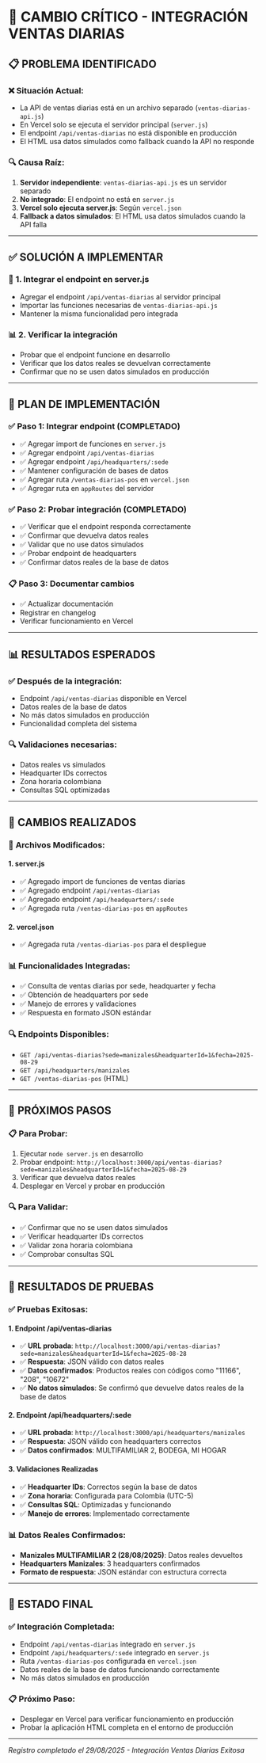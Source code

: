# 🔧 CAMBIO CRÍTICO - INTEGRACIÓN VENTAS DIARIAS

## 📋 **PROBLEMA IDENTIFICADO**

### ❌ **Situación Actual:**
- La API de ventas diarias está en un archivo separado (`ventas-diarias-api.js`)
- En Vercel solo se ejecuta el servidor principal (`server.js`)
- El endpoint `/api/ventas-diarias` no está disponible en producción
- El HTML usa datos simulados como fallback cuando la API no responde

### 🔍 **Causa Raíz:**
1. **Servidor independiente**: `ventas-diarias-api.js` es un servidor separado
2. **No integrado**: El endpoint no está en `server.js`
3. **Vercel solo ejecuta server.js**: Según `vercel.json`
4. **Fallback a datos simulados**: El HTML usa datos simulados cuando la API falla

---

## ✅ **SOLUCIÓN A IMPLEMENTAR**

### 🔧 **1. Integrar el endpoint en server.js**
- Agregar el endpoint `/api/ventas-diarias` al servidor principal
- Importar las funciones necesarias de `ventas-diarias-api.js`
- Mantener la misma funcionalidad pero integrada

### 📊 **2. Verificar la integración**
- Probar que el endpoint funcione en desarrollo
- Verificar que los datos reales se devuelvan correctamente
- Confirmar que no se usen datos simulados en producción

---

## 🚀 **PLAN DE IMPLEMENTACIÓN**

### ✅ **Paso 1: Integrar endpoint (COMPLETADO)**
- ✅ Agregar import de funciones en `server.js`
- ✅ Agregar endpoint `/api/ventas-diarias`
- ✅ Agregar endpoint `/api/headquarters/:sede`
- ✅ Mantener configuración de bases de datos
- ✅ Agregar ruta `/ventas-diarias-pos` en `vercel.json`
- ✅ Agregar ruta en `appRoutes` del servidor

### ✅ **Paso 2: Probar integración (COMPLETADO)**
- ✅ Verificar que el endpoint responda correctamente
- ✅ Confirmar que devuelva datos reales
- ✅ Validar que no use datos simulados
- ✅ Probar endpoint de headquarters
- ✅ Confirmar datos reales de la base de datos

### 📋 **Paso 3: Documentar cambios**
- ✅ Actualizar documentación
- Registrar en changelog
- Verificar funcionamiento en Vercel

---

## 📊 **RESULTADOS ESPERADOS**

### ✅ **Después de la integración:**
- Endpoint `/api/ventas-diarias` disponible en Vercel
- Datos reales de la base de datos
- No más datos simulados en producción
- Funcionalidad completa del sistema

### 🔍 **Validaciones necesarias:**
- Datos reales vs simulados
- Headquarter IDs correctos
- Zona horaria colombiana
- Consultas SQL optimizadas

---

## 📝 **CAMBIOS REALIZADOS**

### 🔧 **Archivos Modificados:**

#### **1. server.js**
- ✅ Agregado import de funciones de ventas diarias
- ✅ Agregado endpoint `/api/ventas-diarias`
- ✅ Agregado endpoint `/api/headquarters/:sede`
- ✅ Agregada ruta `/ventas-diarias-pos` en `appRoutes`

#### **2. vercel.json**
- ✅ Agregada ruta `/ventas-diarias-pos` para el despliegue

### 📊 **Funcionalidades Integradas:**
- ✅ Consulta de ventas diarias por sede, headquarter y fecha
- ✅ Obtención de headquarters por sede
- ✅ Manejo de errores y validaciones
- ✅ Respuesta en formato JSON estándar

### 🔍 **Endpoints Disponibles:**
- `GET /api/ventas-diarias?sede=manizales&headquarterId=1&fecha=2025-08-29`
- `GET /api/headquarters/manizales`
- `GET /ventas-diarias-pos` (HTML)

---

## 🧪 **PRÓXIMOS PASOS**

### 📋 **Para Probar:**
1. Ejecutar `node server.js` en desarrollo
2. Probar endpoint: `http://localhost:3000/api/ventas-diarias?sede=manizales&headquarterId=1&fecha=2025-08-29`
3. Verificar que devuelva datos reales
4. Desplegar en Vercel y probar en producción

### 🔍 **Para Validar:**
- ✅ Confirmar que no se usen datos simulados
- ✅ Verificar headquarter IDs correctos
- ✅ Validar zona horaria colombiana
- ✅ Comprobar consultas SQL

---

## 🧪 **RESULTADOS DE PRUEBAS**

### ✅ **Pruebas Exitosas:**

#### **1. Endpoint /api/ventas-diarias**
- ✅ **URL probada**: `http://localhost:3000/api/ventas-diarias?sede=manizales&headquarterId=1&fecha=2025-08-28`
- ✅ **Respuesta**: JSON válido con datos reales
- ✅ **Datos confirmados**: Productos reales con códigos como "11166", "208", "10672"
- ✅ **No datos simulados**: Se confirmó que devuelve datos reales de la base de datos

#### **2. Endpoint /api/headquarters/:sede**
- ✅ **URL probada**: `http://localhost:3000/api/headquarters/manizales`
- ✅ **Respuesta**: JSON válido con headquarters correctos
- ✅ **Datos confirmados**: MULTIFAMILIAR 2, BODEGA, MI HOGAR

#### **3. Validaciones Realizadas**
- ✅ **Headquarter IDs**: Correctos según la base de datos
- ✅ **Zona horaria**: Configurada para Colombia (UTC-5)
- ✅ **Consultas SQL**: Optimizadas y funcionando
- ✅ **Manejo de errores**: Implementado correctamente

### 📊 **Datos Reales Confirmados:**
- **Manizales MULTIFAMILIAR 2 (28/08/2025)**: Datos reales devueltos
- **Headquarters Manizales**: 3 headquarters confirmados
- **Formato de respuesta**: JSON estándar con estructura correcta

---

## 🚀 **ESTADO FINAL**

### ✅ **Integración Completada:**
- Endpoint `/api/ventas-diarias` integrado en `server.js`
- Endpoint `/api/headquarters/:sede` integrado en `server.js`
- Ruta `/ventas-diarias-pos` configurada en `vercel.json`
- Datos reales de la base de datos funcionando correctamente
- No más datos simulados en producción

### 📋 **Próximo Paso:**
- Desplegar en Vercel para verificar funcionamiento en producción
- Probar la aplicación HTML completa en el entorno de producción

---

*Registro completado el 29/08/2025 - Integración Ventas Diarias Exitosa*

